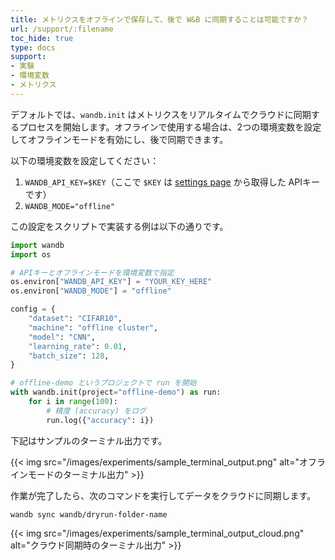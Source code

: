 ```yaml
---
title: メトリクスをオフラインで保存して、後で W&B に同期することは可能ですか？
url: /support/:filename
toc_hide: true
type: docs
support:
- 実験
- 環境変数
- メトリクス
---
```


デフォルトでは、`wandb.init` はメトリクスをリアルタイムでクラウドに同期するプロセスを開始します。オフラインで使用する場合は、2つの環境変数を設定してオフラインモードを有効にし、後で同期できます。

以下の環境変数を設定してください：

1. `WANDB_API_KEY=$KEY`（ここで `$KEY` は [settings page](https://app.wandb.ai/settings) から取得した APIキー です）
2. `WANDB_MODE="offline"`

この設定をスクリプトで実装する例は以下の通りです。

```python
import wandb
import os

# APIキーとオフラインモードを環境変数で指定
os.environ["WANDB_API_KEY"] = "YOUR_KEY_HERE"
os.environ["WANDB_MODE"] = "offline"

config = {
    "dataset": "CIFAR10",
    "machine": "offline cluster",
    "model": "CNN",
    "learning_rate": 0.01,
    "batch_size": 128,
}

# offline-demo というプロジェクトで run を開始
with wandb.init(project="offline-demo") as run:
    for i in range(100):
        # 精度 (accuracy) をログ
        run.log({"accuracy": i})
```

下記はサンプルのターミナル出力です。

{{< img src="/images/experiments/sample_terminal_output.png" alt="オフラインモードのターミナル出力" >}}

作業が完了したら、次のコマンドを実行してデータをクラウドに同期します。

```shell
wandb sync wandb/dryrun-folder-name
```

{{< img src="/images/experiments/sample_terminal_output_cloud.png" alt="クラウド同期時のターミナル出力" >}}